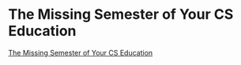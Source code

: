 # The Missing Semester of Your CS Education
[The Missing Semester of Your CS Education](https://aiwithcloud.com/2022/09/15/the_missing_semester_of_your_cs_education/)